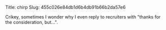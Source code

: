 Title: chirp
Slug: 455c026e84db1d6b4db91b66b2da57e6

Crikey, sometimes I wonder why I even reply to recruiters with "thanks for the consideration, but...".

